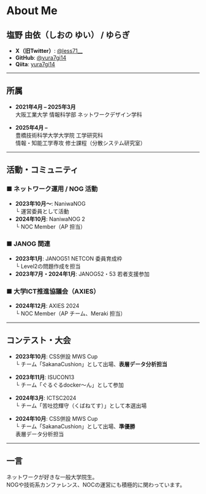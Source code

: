 # About Me

## 塩野 由依（しおの ゆい） / ゆらぎ

- **X（旧Twitter）**: [@less71__](https://twitter.com/less71__)
- **GitHub**: [@yura7gi14](https://github.com/yura7gi14)
- **Qiita**: [yura7gi14](https://qiita.com/yura7gi14)

---

## 所属

- **2021年4月 – 2025年3月**  
  大阪工業大学 情報科学部 ネットワークデザイン学科

- **2025年4月 –**  
  豊橋技術科学大学大学院 工学研究科  
  情報・知能工学専攻 修士課程（分散システム研究室）

---

## 活動・コミュニティ

### ■ ネットワーク運用 / NOG 活動
- **2023年10月〜**: NaniwaNOG  
  └ 運営委員として活動
- **2024年10月**: NaniwaNOG 2  
  └ NOC Member（AP 担当）

### ■ JANOG 関連
- **2023年1月**: JANOG51 NETCON 委員育成枠  
  └ Level2の問題作成を担当
- **2023年7月・2024年1月**: JANOG52・53 若者支援参加

### ■ 大学ICT推進協議会（AXIES）
- **2024年12月**: AXIES 2024  
  └ NOC Member（AP チーム、Meraki 担当）

---

## コンテスト・大会

- **2023年10月**: CSS併設 MWS Cup  
  └ チーム「SakanaCushion」として出場、**表層データ分析担当**

- **2023年11月**: ISUCON13  
  └ チーム「ぐるぐるdocker〜ん」として参加

- **2024年3月**: ICTSC2024  
  └ チーム「苦吐捻輝守（くばねてす）」として本選出場

- **2024年10月**: CSS併設 MWS Cup  
  └ チーム「SakanaCushion」として出場、**準優勝**  
     表層データ分析担当

---

## 一言

ネットワークが好きな一般大学院生。  
NOGや技術系カンファレンス、NOCの運営にも積極的に関わっています。

